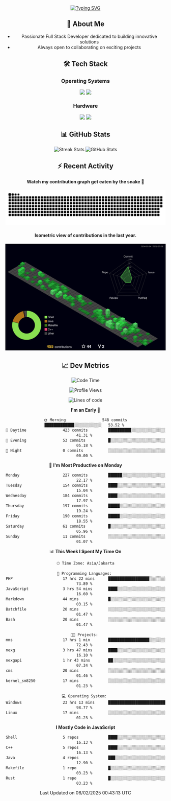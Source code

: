 <div align="center" style="max-width: 900px; margin: auto;">
<a href="https://github.com/thunderkex">
  <img src="https://readme-typing-svg.herokuapp.com?font=Fira+Code&pause=1000&center=true&vCenter=true&width=435&lines=Ha+ha!+I+am+here!;Told+you+a+storm+was+coming!" alt="Typing SVG" />
</a>

## 👋 About Me
- Passionate Full Stack Developer dedicated to building innovative solutions
- Always open to collaborating on exciting projects

## 🛠️ Tech Stack
### Operating Systems
<a href="#"><img src="https://img.shields.io/badge/Linux-FCC624?style=flat&logo=linux&logoColor=black"></a>
<a href="#"><img src="https://img.shields.io/badge/Windows-0078D6?style=flat&logo=windows&logoColor=white"></a>

### Hardware
<a href="#"><img src="https://img.shields.io/badge/Raspberry%20Pi-C51A4A?style=flat&logo=raspberrypi&logoColor=white"></a>
<a href="#"><img src="https://img.shields.io/badge/Arduino-00979D?style=flat&logo=Arduino&logoColor=white"></a>

## 📊 GitHub Stats
<div align="center">
  <img src="https://streak-stats.demolab.com?user=thunderkex&theme=tokyonight-duo&border_radius=20" alt="Streak Stats" width="130" />
  <img src="https://github-readme-stats.vercel.app/api?username=thunderkex&show_icons=true&theme=tokyonight&hide_border=true" alt="GitHub Stats" width="130" />
</div>

## ⚡ Recent Activity
<h4>Watch my contribution graph get eaten by the snake 🐍</h4>
<img width="600em" alt="thunderkex's Github commit snake" src="https://raw.githubusercontent.com/thunderkex/thunderkex/output/grid-snake-ov.svg" />

<h4>Isometric view of contributions in the last year.</h4>
<a href="./profile-3d-contrib/profile-night-green.svg">
	<img width="600em" src="./profile-3d-contrib/profile-night-green.svg">
</a>

## 📈 Dev Metrics
<!--START_SECTION:waka-->
![Code Time](http://img.shields.io/badge/Code%20Time-1%2C007%20hrs%209%20mins-blue)

![Profile Views](http://img.shields.io/badge/Profile%20Views-31-blue)

![Lines of code](https://img.shields.io/badge/From%20Hello%20World%20I%27ve%20Written-3.4%20million%20lines%20of%20code-blue)

**I'm an Early 🐤** 

```text
🌞 Morning                548 commits         █████████████░░░░░░░░░░░░   53.52 % 
🌆 Daytime                423 commits         ██████████░░░░░░░░░░░░░░░   41.31 % 
🌃 Evening                53 commits          █░░░░░░░░░░░░░░░░░░░░░░░░   05.18 % 
🌙 Night                  0 commits           ░░░░░░░░░░░░░░░░░░░░░░░░░   00.00 % 
```
📅 **I'm Most Productive on Monday** 

```text
Monday                   227 commits         ██████░░░░░░░░░░░░░░░░░░░   22.17 % 
Tuesday                  154 commits         ████░░░░░░░░░░░░░░░░░░░░░   15.04 % 
Wednesday                184 commits         ████░░░░░░░░░░░░░░░░░░░░░   17.97 % 
Thursday                 197 commits         █████░░░░░░░░░░░░░░░░░░░░   19.24 % 
Friday                   190 commits         █████░░░░░░░░░░░░░░░░░░░░   18.55 % 
Saturday                 61 commits          █░░░░░░░░░░░░░░░░░░░░░░░░   05.96 % 
Sunday                   11 commits          ░░░░░░░░░░░░░░░░░░░░░░░░░   01.07 % 
```

📊 **This Week I Spent My Time On** 

```text
🕑︎ Time Zone: Asia/Jakarta

💬 Programming Languages: 
PHP                      17 hrs 22 mins      ██████████████████░░░░░░░   73.89 % 
JavaScript               3 hrs 54 mins       ████░░░░░░░░░░░░░░░░░░░░░   16.60 % 
Markdown                 44 mins             █░░░░░░░░░░░░░░░░░░░░░░░░   03.15 % 
Batchfile                20 mins             ░░░░░░░░░░░░░░░░░░░░░░░░░   01.47 % 
Bash                     20 mins             ░░░░░░░░░░░░░░░░░░░░░░░░░   01.47 % 

🐱‍💻 Projects: 
mms                      17 hrs 1 min        ██████████████████░░░░░░░   72.43 % 
nexg                     3 hrs 47 mins       ████░░░░░░░░░░░░░░░░░░░░░   16.10 % 
nexgapi                  1 hr 43 mins        ██░░░░░░░░░░░░░░░░░░░░░░░   07.34 % 
cms                      20 mins             ░░░░░░░░░░░░░░░░░░░░░░░░░   01.46 % 
kernel_sm8250            17 mins             ░░░░░░░░░░░░░░░░░░░░░░░░░   01.23 % 

💻 Operating System: 
Windows                  23 hrs 13 mins      █████████████████████████   98.77 % 
Linux                    17 mins             ░░░░░░░░░░░░░░░░░░░░░░░░░   01.23 % 
```

**I Mostly Code in JavaScript** 

```text
Shell                    5 repos             ████░░░░░░░░░░░░░░░░░░░░░   16.13 % 
C++                      5 repos             ████░░░░░░░░░░░░░░░░░░░░░   16.13 % 
Java                     4 repos             ███░░░░░░░░░░░░░░░░░░░░░░   12.90 % 
Makefile                 1 repo              █░░░░░░░░░░░░░░░░░░░░░░░░   03.23 % 
Rust                     1 repo              █░░░░░░░░░░░░░░░░░░░░░░░░   03.23 % 
```

 Last Updated on 06/02/2025 00:43:13 UTC
<!--END_SECTION:waka-->
</div>
